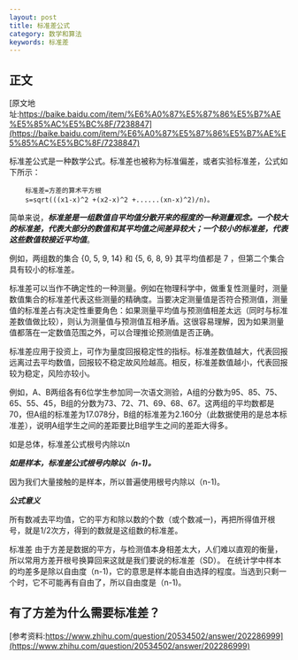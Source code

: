 ```yaml
---
layout: post
title: 标准差公式
category: 数学和算法
keywords: 标准差
---
```


## 正文
[原文地址:https://baike.baidu.com/item/%E6%A0%87%E5%87%86%E5%B7%AE%E5%85%AC%E5%BC%8F/7238847](https://baike.baidu.com/item/%E6%A0%87%E5%87%86%E5%B7%AE%E5%85%AC%E5%BC%8F/7238847)

标准差公式是一种数学公式。标准差也被称为标准偏差，或者实验标准差，公式如下所示：
	
		标准差=方差的算术平方根
		s=sqrt(((x1-x)^2 +(x2-x)^2 +......(xn-x)^2)/n)。


简单来说，***标准差是一组数值自平均值分散开来的程度的一种测量观念。一个较大的标准差，代表大部分的数值和其平均值之间差异较大；一个较小的标准差，代表这些数值较接近平均值***。

例如，两组数的集合 {0, 5, 9, 14} 和 {5, 6, 8, 9} 其平均值都是 7 ，但第二个集合具有较小的标准差。

标准差可以当作不确定性的一种测量。例如在物理科学中，做重复性测量时，测量数值集合的标准差代表这些测量的精确度。当要决定测量值是否符合预测值，测量值的标准差占有决定性重要角色：如果测量平均值与预测值相差太远（同时与标准差数值做比较），则认为测量值与预测值互相矛盾。这很容易理解，因为如果测量值都落在一定数值范围之外，可以合理推论预测值是否正确。

标准差应用于投资上，可作为量度回报稳定性的指标。标准差数值越大，代表回报远离过去平均数值，回报较不稳定故风险越高。相反，标准差数值越小，代表回报较为稳定，风险亦较小。

例如，A、B两组各有6位学生参加同一次语文测验，A组的分数为95、85、75、65、55、45，B组的分数为73、72、71、69、68、67。这两组的平均数都是70，但A组的标准差为17.078分，B组的标准差为2.160分（此数据使用的是总本标准差），说明A组学生之间的差距要比B组学生之间的差距大得多。

如是总体，标准差公式根号内除以n

***如是样本，标准差公式根号内除以（n-1)。***

因为我们大量接触的是样本，所以普遍使用根号内除以（n-1)。

***公式意义***

所有数减去平均值，它的平方和除以数的个数（或个数减一)，再把所得值开根号，就是1/2次方，得到的数就是这组数的标准差。

标准差
由于方差是数据的平方，与检测值本身相差太大，人们难以直观的衡量，所以常用方差开根号换算回来这就是我们要说的标准差（SD）。
在统计学中样本的均差多是除以自由度（n-1)，它的意思是样本能自由选择的程度。当选到只剩一个时，它不可能再有自由了，所以自由度是（n-1)。


## 有了方差为什么需要标准差？
[参考资料:https://www.zhihu.com/question/20534502/answer/202286999](https://www.zhihu.com/question/20534502/answer/202286999)


